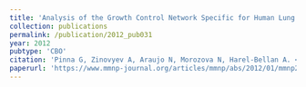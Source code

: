 ```yaml
---
title: 'Analysis of the Growth Control Network Specific for Human Lung Adenocarcinoma Cells'
collection: publications
permalink: /publication/2012_pub031
year: 2012
pubtype: 'CBO'
citation: 'Pinna G, Zinovyev A, Araujo N, Morozova N, Harel-Bellan A. <a href="https://www.mmnp-journal.org/articles/mmnp/abs/2012/01/mmnp201271p337/mmnp201271p337.html">Analysis of the Growth Control Network Specific for Human Lung Adenocarcinoma Cells</a>. 2012. <i>Mathematical Modelling of Natural Phenomena</i> 7(01):337-368'
paperurl: 'https://www.mmnp-journal.org/articles/mmnp/abs/2012/01/mmnp201271p337/mmnp201271p337.html'
---
```

